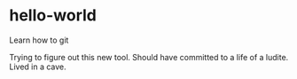 # hello-world
Learn how to git

Trying to figure out this new tool.  Should have committed to a life of a ludite.  Lived in a cave.
